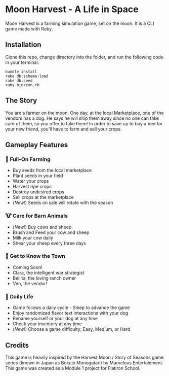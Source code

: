 # Moon Harvest - A Life in Space
Moon Harvest is a farming simulation game, set on the moon. It is a CLI game made with Ruby.

## Installation
Clone this repo, change directory into the folder, and run the following code in your terminal:
```
bundle install
rake db:schema:load
rake db:seed
ruby bin/run.rb
```

## The Story
You are a farmer on the moon. One day, at the local Marketplace, one of the vendors has a dog. He says he will ship them away since no one can take care of them, so you offer to take them! In order to save up to buy a bed for your new friend, you'll have to farm and sell your crops.

## Gameplay Features
### 🌱 Full-On Farming
- Buy seeds from the local marketplace
- Plant seeds in your field
- Water your crops
- Harvest ripe crops
- Destroy undesired crops
- Sell crops at the marketplace
- (*New!*) Seeds on sale will rotate with the season

### 🐮 Care for Barn Animals
- (*New!*) Buy cows and sheep
- Brush and Feed your cow and sheep
- Milk your cow daily
- Shear your sheep every three days

### 🤝 Get to Know the Town
- Coming Soon!
- Clara, the intelligent war strategist
- Bellita, the loving ranch owner
- Ven, the vendor!

### 🐶 Daily Life
- Game follows a daily cycle - Sleep to advance the game
- Enjoy randomized flavor text interactions with your dog
- Rename yourself or your dog at any time
- Check your inventory at any time
- (*New!*) Choose a game difficulty; Easy, Medium, or Hard

## Credits
This game is heavily inspired by the Harvest Moon / Story of Seasons game series (known in Japan as Bokujō Monogatari) by Marvelous Entertainment.
This game was created as a Module 1 project for Flatiron School.
